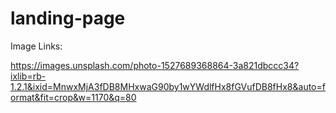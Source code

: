 # landing-page

Image Links: 

https://images.unsplash.com/photo-1527689368864-3a821dbccc34?ixlib=rb-1.2.1&ixid=MnwxMjA3fDB8MHxwaG90by1wYWdlfHx8fGVufDB8fHx8&auto=format&fit=crop&w=1170&q=80

